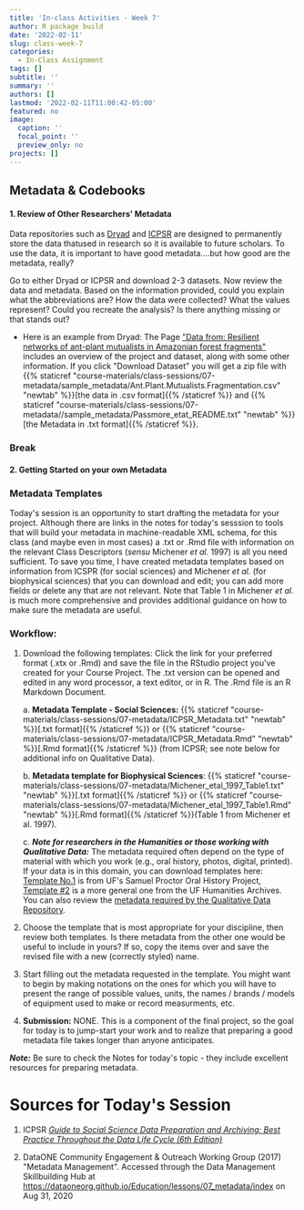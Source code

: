 ```yaml
---
title: 'In-class Activities - Week 7'
author: R package build
date: '2022-02-11'
slug: class-week-7
categories:
  - In-Class Assignment
tags: []
subtitle: ''
summary: ''
authors: []
lastmod: '2022-02-11T11:00:42-05:00'
featured: no
image:
  caption: ''
  focal_point: ''
  preview_only: no
projects: []
---
```


## Metadata & Codebooks

#### **1. Review of Other Researchers' Metadata**
     

Data repositories such as [Dryad](https://datadryad.org) and [ICPSR](https://www.icpsr.umich.edu/web/pages/) are designed to permanently store the data thatused in research so it is available to future scholars. To use the data, it is important to have good metadata....but how good are the metadata, really?

Go to either Dryad or ICPSR and download 2-3 datasets. Now review the data and metadata. Based on the information provided, could you explain what the abbreviations are? How the data were collected? What the values represent? Could you recreate the analysis? Is there anything missing or that stands out?

* Here is an example from Dryad: The Page ["Data from: Resilient networks of ant-plant mutualists in Amazonian forest fragments"](https://datadryad.org/stash/dataset/doi:10.5061/dryad.pf2r0) includes an overview of the project and dataset, along with some other information. If you click "Download Dataset" you will get a zip file with {{% staticref "course-materials/class-sessions/07-metadata/sample_metadata/Ant.Plant.Mutualists.Fragmentation.csv" "newtab" %}}[the data in .csv format]{{% /staticref %}} and {{% staticref "course-materials/class-sessions/07-metadata//sample_metadata/Passmore_etat_README.txt" "newtab" %}}[the Metadata in .txt format]{{% /staticref %}}.
    


### **Break**

#### **2. Getting Started on your own Metadata**

### Metadata Templates

Today's session is an opportunity to start drafting the metadata for your project. Although there are links in the notes for today's sesssion to tools that will build your metadata in machine-readable XML schema, for this class (and maybe even in most cases) a .txt or .Rmd file with information on the relevant Class Descriptors (*sensu* Michener _et al._ 1997) is all you need sufficient. To save you time, I have created metadata templates based on information from ICSPR (for social sciences) and Michener _et al._ (for biophysical sciences) that you can download and edit; you can add more fields or delete any that are not relevant. Note that Table 1 in Michener _et al._ is much more comprehensive and provides additional guidance on how to make sure the metadata are useful.  

### Workflow: 

1. Download the following templates: Click the link for your preferred format (.xtx or .Rmd) and save the file in the RStudio project you've created for your Course Project. The .txt version can be opened and edited in any word processor, a text editor, or in R. The .Rmd file is an R Markdown Document.  

    a. **Metadata Template - Social Sciences:** {{% staticref "course-materials/class-sessions/07-metadata/ICPSR_Metadata.txt" "newtab" %}}[.txt format]{{% /staticref %}} or {{% staticref "course-materials/class-sessions/07-metadata/ICPSR_Metadata.Rmd" "newtab" %}}[.Rmd format]{{% /staticref %}} (from ICPSR; see note below for additional info on Qualitative Data).
    
      b. **Metadata template for Biophysical Sciences**: {{% staticref "course-materials/class-sessions/07-metadata/Michener_etal_1997_Table1.txt" "newtab" %}}[.txt format]{{% /staticref %}} or {{% staticref "course-materials/class-sessions/07-metadata/Michener_etal_1997_Table1.Rmd" "newtab" %}}[.Rmd format]{{% /staticref %}}(Table 1 from Michener et al. 1997).
      
      c. **_Note for researchers in the Humanities or those working with Qualitative Data:_** The metadata required often depend on the type of material with which you work (e.g., oral history, photos, digital, printed). If your data is in this domain, you can download templates here: [Template No.1](https://docs.google.com/spreadsheets/d/1x98TWee85Gq9oas90JJYtB5DyPBkMSNEs29Mb1qyAeQ/edit#gid=0) is from UF's Samuel Proctor Oral History Project, [Template #2](https://docs.google.com/spreadsheets/d/1K9RRNWrWbK0ikQai4_baBmxobqsX6jwEsiAHVjEJRDE/edit#gid=1745662283) is a more general one from the UF Humanities Archives. You can also review the [metadata required by the Qualitative Data Repository](https://qdr.syr.edu/content/qdr-metadata-application-profile).

2. Choose the template that is most appropriate for your discipline, then review both templates.  Is there metadata from the other one would be useful to include in yours? If so, copy the items over and save the revised file with a new (correctly styled) name.

3. Start filling out the metadata requested in the template. You might want to begin by making notations on the ones for which you will have to present the range of possible values, units, the names / brands / models of equipment used to make or record measurments, etc.

4. **Submission:** NONE. This is a component of the final project, so the goal for today is to jump-start your work and to realize that preparing a good metadata file takes longer than anyone anticipates. 

**_Note:_** Be sure to check the Notes for today's topic - they include excellent resources for preparing metadata.

# Sources for Today's Session

1. ICPSR [*Guide to Social Science Data Preparation and Archiving: 
Best Practice Throughout the Data Life Cycle (6th Edition)*](https://www.icpsr.umich.edu/web/pages/deposit/guide/)

2. DataONE Community Engagement & Outreach Working Group (2017) "Metadata Management". Accessed through the Data Management Skillbuilding Hub at https://dataoneorg.github.io/Education/lessons/07_metadata/index on Aug 31, 2020


